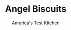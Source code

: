 ---
layout: ../../layouts/MarkdownPostLayout.astro
title: Angel Biscuits
author: America's Test Kitchen
pubDate: 2023-03-15
description: "This Southern wing-shaped biscuit gets its characteristic light and fluffy texture from an unexpected source."
image_url: https://res.cloudinary.com/hksqkdlah/image/upload/ar_1:1,c_fill,dpr_2.0,f_auto,fl_lossy.progressive.strip_profile,g_faces:auto,q_auto:low,w_344/6079_as07-sfs-4c-biscuits-2
tags: ["Desserts or Baked Goods","Breads","Lost Recipes"]
calories: 2555
protein: 3
carbohydrates: 18
fats: 
fiber: 
ingredients: ["1 cup, buttermilk, heated to 110 degrees","2 1/4 teaspoons, instant or rapid-rise yeast","2 1/2 cups (12½ ounces), bleached all-purpose flour, plus extra for work surface","2 teaspoons, baking powder","1/2 teaspoon, baking soda","1 1/2 teaspoons, sugar","1 teaspoon, salt","8 tablespoons, vegetable shortening, cut into 1/2-inch pieces and chilled","2 tablespoons, unsalted butter, melted"]
serves: 16
time: "1 hour, plus 30 minutes rising"
instructions: ["Adjust oven racks to upper-middle and lower-middle positions and heat oven to 200 degrees. Maintain temperature for 10 minutes, then turn off oven. Line two baking sheets with parchment paper.","Stir buttermilk and yeast together until dissolved. In bowl of standing mixer fitted with paddle attachment, mix flour, baking powder, baking soda, sugar, and salt on low speed until combined. Add shortening and mix until just incorporated, about 1 minute. Slowly mix in buttermilk mixture until dough comes together, about 30 seconds. Fit mixer with dough hook and mix on low speed until dough is shiny and smooth, about 2 minutes.","On lightly floured surface, knead dough briefly to form smooth ball. Roll dough into 10-inch circle, about 1/2 inch thick. Using 21/2-inch biscuit cutter dipped in flour, cut out rounds and transfer to prepared baking sheets. Gather remaining dough and pat into 1/2-inch-thick circle. Cut remaining biscuits and transfer to baking sheets. Shape according to photos at right. Cover dough with kitchen towels and place in warm oven. Let rise until doubled in size, about 30 minutes.","Remove baking sheets from oven and heat oven to 350 degrees. Once oven is fully heated, remove kitchen towels and bake until biscuits are golden brown, 12 to 14 minutes, switching and rotating sheets halfway through baking. Remove from oven and brush tops with melted butter. Serve.","Food Processor Method: In step 2, process flour, baking powder, baking soda, sugar, and salt until thoroughly mixed. Add shortening and pulse until only pea-sized pieces of shortening remain, about 6 one-second pulses. Add buttermilk mixture in steady stream and pulse until dough comes together, about 6 more pulses. (Dough will be very sticky.) Turn dough out onto floured work surface and knead until shiny and smooth, about 5 minutes, adding more flour as necessary. Continue recipe with rolling out dough as directed in step 3."]
nutrition: ["52 mg Potassium","98 mg Phosphorus","64 mg Calcium","1 mg Iron","7 mg Magnesium","114 mg Sodium","8 g Fat","1 mg Niacin (B3)","3 g Monounsaturated","1 g Polyunsaturated","4 mg Cholesterol","2 g Saturated","34 µg Folic acid","20 µg Folate (food)","1 g Sugars","3 µg Vitamin K","16 g Water","18 g Carbs","78 µg Folate equivalent (total)","3 g Protein","14 µg Vitamin A","159 kcal Energy","2555 calories"]
notes: "You will need a 2 1/2 inch round biscuit cutter for this recipe"
---